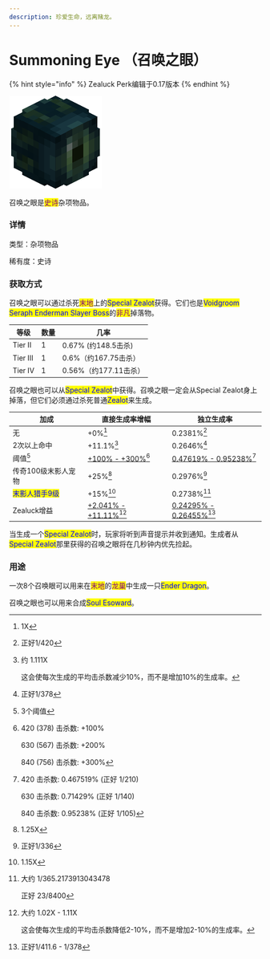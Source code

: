 ```yaml
---
description: 珍爱生命，远离赌龙。
---
```


# Summoning Eye （召唤之眼）

{% hint style="info" %}
Zealuck Perk编辑于0.17版本
{% endhint %}

&#x20;                                                ![](../.gitbook/assets/image.png)

召唤之眼是<mark style="color:purple;">史诗</mark>杂项物品。

### 详情

类型：杂项物品

稀有度：史诗

### 获取方式

召唤之眼可以通过杀死<mark style="color:purple;">末地</mark>上的<mark style="color:blue;">Special Zealot</mark>获得。它们也是<mark style="color:blue;">Voidgroom Seraph Enderman Slayer Boss</mark>的<mark style="color:purple;">非凡</mark>掉落物。

| 等级       | 数量 | 几率               |
| -------- | -- | ---------------- |
| Tier II  | 1  | 0.67% (约148.5击杀) |
| Tier III | 1  | 0.6%（约167.75击杀）  |
| Tier IV  | 1  | 0.56%（约177.11击杀） |

召唤之眼也可以从<mark style="color:blue;">Special  Zealot</mark>中获得。召唤之眼一定会从Special Zealot身上掉落，但它们必须通过杀死普通<mark style="color:blue;">Zealot</mark>来生成。

| 加成                                       | 直接生成率增幅                                       | 独立生成率                                           |
| ---------------------------------------- | --------------------------------------------- | ----------------------------------------------- |
| 无                                        | +0%[^1]                                       | 0.2381%[^2]                                     |
| 2次以上命中                                   | +11.1%[^3]                                    | 0.2646%[^4]                                     |
| 阈值[^5]                                   | [+100% - +300%](#user-content-fn-6)[^6]       | [0.47619% - 0.95238%](#user-content-fn-7)[^7]   |
| 传奇100级末影人宠物                              | +25%[^8]                                      | 0.2976%[^9]                                     |
| <mark style="color:blue;">末影人猎手9级</mark> | +15%[^10]                                     | 0.2738%[^11]                                    |
| Zealuck增益                                | [+2.041% - +11.11%](#user-content-fn-12)[^12] | [0.24295% - 0.26455%](#user-content-fn-13)[^13] |

当生成一个<mark style="color:blue;">Special Zealot</mark>时，玩家将听到声音提示并收到通知。生成者从<mark style="color:blue;">Special Zealot</mark>那里获得的召唤之眼将在几秒钟内优先捡起。

### 用途

一次8个召唤眼可以用来在<mark style="color:purple;">末地</mark>的<mark style="color:purple;">龙巢</mark>中生成一只<mark style="color:blue;">Ender Dragon</mark>。

召唤之眼也可以用来合成<mark style="color:blue;">Soul Esoward</mark>。

[^1]: 1X

[^2]: 正好1/420

[^3]: 约 1.111X

    这会使每次生成的平均击杀数减少10%，而不是增加10%的生成率。

[^4]: 正好1/378

[^5]: 3个阈值

[^6]: 420 (378) 击杀数: +100%&#x20;

    630 (567) 击杀数: +200%&#x20;

    840 (756) 击杀数: +300%

[^7]: 420 击杀数: 0.467519% (正好 1/210)&#x20;

    630 击杀数: 0.71429% (正好 1/140)&#x20;

    840 击杀数: 0.95238% (正好 1/105)

[^8]: 1.25X

[^9]: 正好1/336

[^10]: 1.15X

[^11]: 大约 1/365.2173913043478

    正好 23/8400

[^12]: 大约 1.02X - 1.11X

    这会使每次生成的平均击杀数降低2-10%，而不是增加2-10%的生成率。

[^13]: 正好1/411.6 - 1/378
